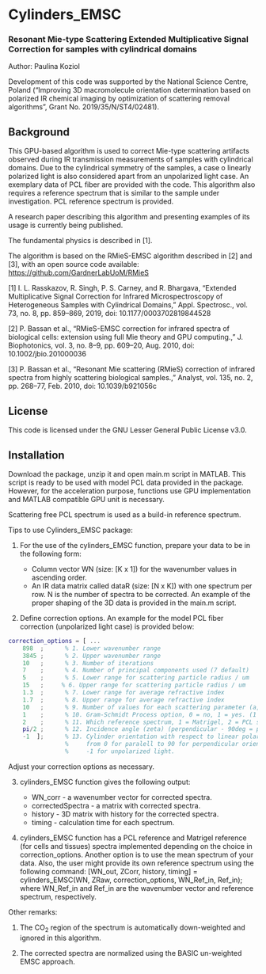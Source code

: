 # Cylinders_EMSC

### Resonant Mie-type Scattering Extended Multiplicative Signal Correction for samples with cylindrical domains ###

Author: Paulina Koziol

Development of this code was supported by the National Science Centre, Poland (“Improving 3D macromolecule orientation determination based on polarized IR chemical imaging by optimization of scattering removal algorithms”, Grant No. 2019/35/N/ST4/02481).

## Background ##
 
This GPU-based algorithm is used to correct Mie-type scattering artifacts observed during IR transmission measurements of samples with cylindrical domains. Due to the cylindrical symmetry of the samples, a case o linearly polarized light is also considered apart from an unpolarized light case. An exemplary data of PCL fiber are provided with the code. This algorithm also requires a reference spectrum that is similar to the sample under investigation. PCL reference spectrum is provided.  

A research paper describing this algorithm and presenting examples of its usage is currently being published. 

The fundamental physics is described in [1]. 

The algorithm is based on the RMieS-EMSC algorithm described in [2] and [3], with an open source code available: https://github.com/GardnerLabUoM/RMieS 

[1] I. L. Rasskazov, R. Singh, P. S. Carney, and R. Bhargava, “Extended Multiplicative Signal Correction for Infrared Microspectroscopy of Heterogeneous Samples with Cylindrical Domains,” Appl. Spectrosc., vol. 73, no. 8, pp. 859–869, 2019, doi: 10.1177/0003702819844528

[2] P. Bassan et al., “RMieS-EMSC correction for infrared spectra of biological cells: extension using full Mie theory and GPU computing.,” J. Biophotonics, vol. 3, no. 8–9, pp. 609–20, Aug. 2010, doi: 10.1002/jbio.201000036

[3] P. Bassan et al., “Resonant Mie scattering (RMieS) correction of infrared spectra from highly scattering biological samples.,” Analyst, vol. 135, no. 2, pp. 268–77, Feb. 2010, doi: 10.1039/b921056c

## License ##
 
This code is licensed under the GNU Lesser General Public License v3.0.

## Installation ##

Download the package, unzip it and open main.m script in MATLAB. This script is ready to be used with model PCL data provided in the package. However, for the acceleration purpose, functions use GPU implementation and MATLAB compatible GPU unit is necessary. 

Scattering free PCL spectrum is used as a build-in reference spectrum. 

Tips to use Cylinders_EMSC package:

1. For the use of the cylinders_EMSC function, prepare your data to be in the following form: 
	- Column vector WN (size: [K x 1]) for the wavenumber values in ascending order. 
	- An IR data matrix called dataR (size: [N x K]) with one spectrum per row. N is the number of spectra to be corrected. 
An example of the proper shaping of the 3D data is provided in the main.m script. 

2. Define correction options. An example for the model PCL fiber correction (unpolarized light case) is provided below: 
    
```matlab
correction_options = [ ...
    898  ;      % 1. Lower wavenumber range
    3845 ;      % 2. Upper wavenumber range
    10   ;      % 3. Number of iterations
    7    ;      % 4. Number of principal components used (7 default)
    5    ;      % 5. Lower range for scattering particle radius / um
    15   ;     % 6. Upper range for scattering particle radius / um
    1.3  ;      % 7. Lower range for average refractive index
    1.7  ;      % 8. Upper range for average refractive index
    10   ;      % 9. Number of values for each scattering parameter (a,b,d) default 10
    1    ;      % 10. Gram-Schmidt Process option, 0 = no, 1 = yes. (1 recommended)
    2    ;      % 11. Which reference spectrum, 1 = Matrigel, 2 = PCL spectrum , 3 = Mean spectrum
    pi/2 ;      % 12. Incidence angle (zeta) (perpendicular - 90deg = pi/2)
    -1  ];      % 13. Cylinder orientation with respect to linear polarization (degrees):
                %     from 0 for paralell to 90 for perpendicular orientation,
                %     -1 for unpolarized light.                   
```            

Adjust your correction options as necessary. 

3. cylinders_EMSC function gives the following output: 
	- WN_corr - a wavenumber vector for corrected spectra.
	- correctedSpectra - a matrix with corrected spectra. 
	- history - 3D matrix with history for the corrected spectra. 
	- timing - calculation time for each spectrum. 

4. cylinders_EMSC function has a PCL reference and Matrigel reference (for cells and tissues) spectra implemented depending on the choice in correction_options. Another option is to use the mean spectrum of your data. Also, the user might provide its own reference spectrum using the following command: 
	[WN_out, ZCorr, history, timing] = cylinders_EMSC(WN, ZRaw, correction_options, WN_Ref_in, Ref_in); 
where WN_Ref_in and Ref_in are the wavenumber vector and reference spectrum, respectively.   


Other remarks:

1. The CO<sub>2</sub> region of the spectrum is automatically down-weighted and ignored in this algorithm.

2. The corrected spectra are normalized using the BASIC un-weighted EMSC approach.

